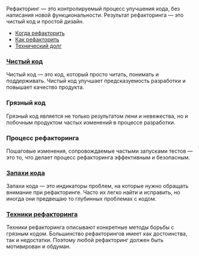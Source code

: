Рефакторинг — это контролируемый процесс улучшения кода, без написания новой функциональности. Результат рефакторинга — это чистый код и простой дизайн.
- [Когда рефакторить](Рефакторинг/Введение%20в%20рефакторинг/Когда%20рефакторить.md)
- [Как рефакторить](Рефакторинг/Введение%20в%20рефакторинг/Как%20рефакторить.md)
- [Технический долг](Рефакторинг/Введение%20в%20рефакторинг/Технический%20долг.md)

### [Чистый код](Рефакторинг/Введение%20в%20рефакторинг/Чистый%20код.md)
Чистый код — это код, который просто читать, понимать и поддерживать. Чистый код улучшает предсказуемость разработки и повышает качество продукта.

### Грязный код
Грязный код является не только результатом лени и невежества, но и побочным продуктом частых изменений в процессе разработки.

### Процесс рефакторинга
Пошаговые изменения, сопровождаемые частыми запусками тестов — это то, что делает процесс рефакторинга эффективным и безопасным.

### [Запахи кода](Рефакторинг/Запахи%20кода/Запахи%20кода.md)
Запахи кода — это индикаторы проблем, на которые нужно обращать внимание при рефакторинге. Часто их легко найти и исправить, но иногда они предвещаю то глубинных проблемах с кодом.

### [Техники рефакторинга](Рефакторинг/Техники%20рефакторинга/Техники%20рефакторинга.md)
Техники рефакторинга описывают конкретные методы борьбы с грязным кодом. Большинство рефакторингов имеет как достоинства, так и недостатки. Поэтому любой рефакторинг должен быть мотивирован и обдуман.



